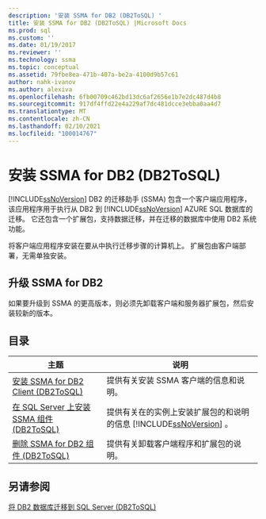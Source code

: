 ```yaml
---
description: '安装 SSMA for DB2 (DB2ToSQL) '
title: 安装 SSMA for DB2 (DB2ToSQL) |Microsoft Docs
ms.prod: sql
ms.custom: ''
ms.date: 01/19/2017
ms.reviewer: ''
ms.technology: ssma
ms.topic: conceptual
ms.assetid: 79fbe8ea-471b-407a-be2a-4100d9b57c61
author: nahk-ivanov
ms.author: alexiva
ms.openlocfilehash: 6fb00709c462bd13dc6af2656e1b7e2dc487d4b8
ms.sourcegitcommit: 917df4ffd22e4a229af7dc481dcce3ebba0aa4d7
ms.translationtype: MT
ms.contentlocale: zh-CN
ms.lasthandoff: 02/10/2021
ms.locfileid: "100014767"
---
```

# <a name="installing-ssma-for-db2-db2tosql"></a>安装 SSMA for DB2 (DB2ToSQL) 
[!INCLUDE[ssNoVersion](../../includes/ssnoversion-md.md)] DB2 的迁移助手 (SSMA) 包含一个客户端应用程序，该应用程序用于执行从 DB2 到 [!INCLUDE[ssNoVersion](../../includes/ssnoversion-md.md)] AZURE SQL 数据库的迁移。 它还包含一个扩展包，支持数据迁移，并在迁移的数据库中使用 DB2 系统功能。  
  
将客户端应用程序安装在要从中执行迁移步骤的计算机上。 扩展包由客户端部署，无需单独安装。  
  
## <a name="upgrading-ssma-for-db2"></a>升级 SSMA for DB2  
如果要升级到 SSMA 的更高版本，则必须先卸载客户端和服务器扩展包，然后安装较新的版本。  
  
## <a name="contents"></a>目录  
  
|主题|说明|  
|---------|---------------|  
|[安装 SSMA for DB2 Client &#40;DB2ToSQL&#41;](../../ssma/db2/installing-ssma-for-db2-client-db2tosql.md)|提供有关安装 SSMA 客户端的信息和说明。|  
|[在 SQL Server 上安装 SSMA 组件 &#40;DB2ToSQL&#41;](../../ssma/db2/installing-ssma-components-on-sql-server-db2tosql.md)|提供有关在的实例上安装扩展包的和说明的信息 [!INCLUDE[ssNoVersion](../../includes/ssnoversion-md.md)] 。|  
|[删除 SSMA for DB2 组件 &#40;DB2ToSQL&#41;](../../ssma/db2/removing-ssma-for-db2-components-db2tosql.md)|提供有关卸载客户端程序和扩展包的说明。|  
  
## <a name="see-also"></a>另请参阅  
[将 DB2 数据库迁移到 SQL Server &#40;DB2ToSQL&#41;](../../ssma/db2/migrating-db2-databases-to-sql-server-db2tosql.md)  
  
